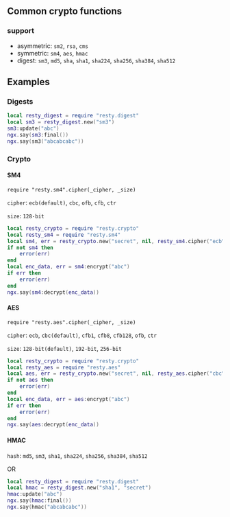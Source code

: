 ## Common crypto functions

### support
- asymmetric: `sm2`, `rsa`, `cms`
- symmetric: `sm4`, `aes`, `hmac`
- digest: `sm3`, `md5`, `sha`, `sha1`, `sha224`, `sha256`, `sha384`, `sha512`

## Examples
### Digests
```lua
local resty_digest = require "resty.digest"
local sm3 = resty_digest.new("sm3")
sm3:update("abc")
ngx.say(sm3:final())
ngx.say(sm3("abcabcabc"))
```

### Crypto

#### SM4
`require "resty.sm4".cipher(_cipher, _size)`

`cipher`: `ecb(default)`, `cbc`, `ofb`, `cfb`, `ctr`

`size`: `128-bit`

```lua
local resty_crypto = require "resty.crypto"
local resty_sm4 = require "resty.sm4"
local sm4, err = resty_crypto.new("secret", nil, resty_sm4.cipher("ecb", 128))
if not sm4 then
    error(err)
end
local enc_data, err = sm4:encrypt("abc")
if err then
    error(err)
end
ngx.say(sm4:decrypt(enc_data))
```

#### AES

`require "resty.aes".cipher(_cipher, _size)`

`cipher`: `ecb`, `cbc(default)`, `cfb1`, `cfb8`, `cfb128`, `ofb`, `ctr`

`size`: `128-bit(default)`, `192-bit`, `256-bit`

```lua
local resty_crypto = require "resty.crypto"
local resty_aes = require "resty.aes"
local aes, err = resty_crypto.new("secret", nil, resty_aes.cipher("cbc", 128))
if not aes then
    error(err)
end
local enc_data, err = aes:encrypt("abc")
if err then
    error(err)
end
ngx.say(aes:decrypt(enc_data))
```

#### HMAC

`hash`: `md5`, `sm3`, `sha1`, `sha224`, `sha256`, `sha384`, `sha512`

OR
```lua
local resty_digest = require "resty.digest"
local hmac = resty_digest.new("sha1", "secret")
hmac:update("abc")
ngx.say(hmac:final())
ngx.say(hmac("abcabcabc"))
```

